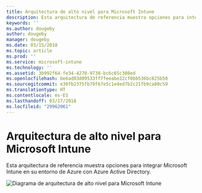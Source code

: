 ```yaml
---
title: Arquitectura de alto nivel para Microsoft Intune
description: Esta arquitectura de referencia muestra opciones para integrar Microsoft Intune en su entorno de Azure con Azure Active Directory.
keywords: ''
ms.author: dougeby
author: dougeby
manager: dougeby
ms.date: 03/15/2018
ms.topic: article
ms.prod: ''
ms.service: microsoft-intune
ms.technology: ''
ms.assetid: 3b992f64-fe34-4270-9730-bc6c65c308ed
ms.openlocfilehash: be6ad03d09533ff7feeabe22cf0bb536bc825b50
ms.sourcegitcommit: e30fb2375fb79f67e5c1e4ed7b2c21fb9ca80c59
ms.translationtype: HT
ms.contentlocale: es-ES
ms.lasthandoff: 03/17/2018
ms.locfileid: "29962061"
---
```

# <a name="high-level-architecture-for-microsoft-intune"></a>Arquitectura de alto nivel para Microsoft Intune
Esta arquitectura de referencia muestra opciones para integrar Microsoft Intune en su entorno de Azure con Azure Active Directory.  
 
![Diagrama de arquitectura de alto nivel para Microsoft Intune](/intune/media/intunearchitecture.svg)
